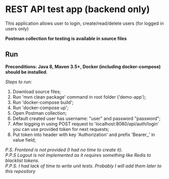 # REST API test app (backend only)

This application allows user to login, create/read/delete users (for logged in users only)

**Postman collection for testing is available in source files**

## Run

**Preconditions: Java 8, Maven 3.5+, Docker (including docker-compose) should be installed**.

*Steps to run:*

1. Download source files;
2. Run 'mvn clean package' command in root folder ('demo-app');
3. Run 'docker-compose build';
4. Run 'docker-compose up';
5. Open Postman collection;
6. Default created user has username: "user" and password "password";
7. After logging in using POST request to 'localhost:8080/api/auth/login' you can use provided token for next requests;
8. Put token into header with key 'Authorization' and prefix 'Bearer_' in value field;

*P.S. Frontend is not provided (I had no time to create it).*<br />
*P.P.S Logout is not implemented as it requires something like Redis to blacklist tokens.*<br />
*P.P.S. I had lack of time to write unit tests. Probably I will add them later to this repository*